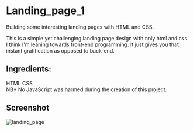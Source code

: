 # Landing_page_1
Building some interesting landing pages with HTML and CSS.

This is a simple yet challenging landing page design with only html and css.
I think I'm leaning towards front-end programming. 
It just gives you that instant gratification as opposed to back-end.

## Ingredients:
HTML
CSS                                                                
NB* No JavaScript was harmed during the creation of this project.


## Screenshot
![landing_page](https://user-images.githubusercontent.com/64991182/121963941-2e66f600-cd41-11eb-8b3c-f959cc5e445d.jpeg)

